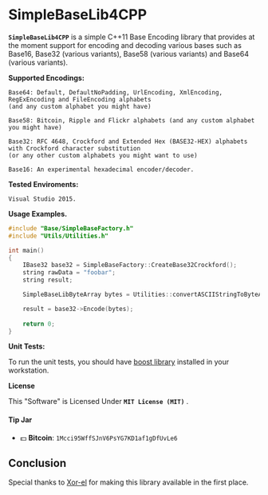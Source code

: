 # SimpleBaseLib4CPP
**`SimpleBaseLib4CPP`** is a simple C++11 Base Encoding library that provides at the moment support for encoding and decoding various bases such as Base16, Base32 (various variants), Base58 (various variants) and Base64 (various variants).

**Supported Encodings:**

    Base64: Default, DefaultNoPadding, UrlEncoding, XmlEncoding, RegExEncoding and FileEncoding alphabets 
    (and any custom alphabet you might have)
    
    Base58: Bitcoin, Ripple and Flickr alphabets (and any custom alphabet you might have)

	Base32: RFC 4648, Crockford and Extended Hex (BASE32-HEX) alphabets with Crockford character substitution 
    (or any other custom alphabets you might want to use)   
    
    Base16: An experimental hexadecimal encoder/decoder.

**Tested Enviroments:**
     
    Visual Studio 2015.

    
**Usage Examples.**

```c++
#include "Base/SimpleBaseFactory.h"
#include "Utils/Utilities.h"

int main()
{
    IBase32 base32 = SimpleBaseFactory::CreateBase32Crockford();
    string rawData = "foobar";
	string result;

    SimpleBaseLibByteArray bytes = Utilities::convertASCIIStringToByteArray(rawData);

	result = base32->Encode(bytes);
	        
    return 0;
}
```

 **Unit Tests:**

To run the unit tests, you should have [boost library](http://www.boost.org/) installed in your workstation.
    
**License**

This "Software" is Licensed Under  **`MIT License (MIT)`** .

#### Tip Jar
* :dollar: **Bitcoin**: `1Mcci95WffSJnV6PsYG7KD1af1gDfUvLe6`


Conclusion
--------------------------------------------------

   Special thanks to [Xor-el](https://github.com/xor-el) for making this library available in the first place.
